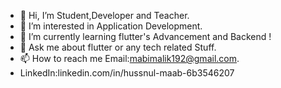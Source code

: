 - 👋 Hi, I’m Student,Developer and Teacher.
- 👀 I’m interested in Application Development.
- 🌱 I’m currently learning flutter's Advancement and Backend !
- 💞️ Ask me about flutter or any tech related Stuff. 
- 📫 How to reach me Email:mabimalik192@gmail.com.
- LinkedIn:linkedin.com/in/hussnul-maab-6b3546207
